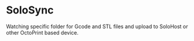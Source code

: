 # SoloSync
Watching specific folder for Gcode and STL files and upload to SoloHost or other OctoPrint based device. 